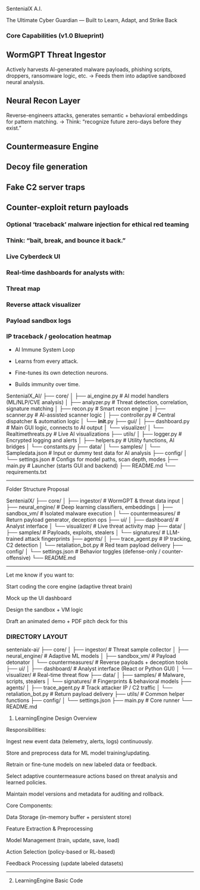 SentenialX A.I.

The Ultimate Cyber Guardian — Built to Learn, Adapt, and Strike Back

### Core Capabilities (v1.0 Blueprint)

## WormGPT Threat Ingestor
Actively harvests AI-generated malware payloads, phishing scripts, droppers, ransomware logic, etc.
→ Feeds them into adaptive sandboxed neural analysis.

## Neural Recon Layer
Reverse-engineers attacks, generates semantic + behavioral embeddings for pattern matching.
→ Think: “recognize future zero-days before they exist.”

## Countermeasure Engine

## Decoy file generation

## Fake C2 server traps

## Counter-exploit return payloads

### Optional ‘traceback’ malware injection for ethical red teaming
### Think: “bait, break, and bounce it back.” 


### Live Cyberdeck UI

### Real-time dashboards for analysts with:

### Threat map

### Reverse attack visualizer

### Payload sandbox logs

### IP traceback / geolocation heatmap


* AI Immune System Loop

* Learns from every attack.

* Fine-tunes its own detection neurons.
* Builds immunity over time.


SentenialX_AI/
├── core/
│   ├── ai_engine.py         # AI model handlers (ML/NLP/CVE analysis)
│   ├── analyzer.py          # Threat detection, correlation, signature matching
│   ├── recon.py             # Smart recon engine
│   ├── scanner.py           # AI-assisted scanner logic
│   ├── controller.py        # Central dispatcher & automation logic
│   └── __init__.py
├── gui/
│   ├── dashboard.py         # Main GUI logic, connects to AI output
│   └── visualizer/
│       └── Realtimethreats.py # Live AI visualizations
├── utils/
│   ├── logger.py            # Encrypted logging and alerts
│   ├── helpers.py           # Utility functions, AI bridges
│   └── constants.py
├── data/
│   └── samples/
│       └── Sampledata.json  # Input or dummy test data for AI analysis
├── config/
│   └── settings.json        # Configs for model paths, scan depth, modes
├── main.py                  # Launcher (starts GUI and backend)
├── README.md
└── requirements.txt

---

Folder Structure Proposal

SentenialX/
├── core/
│   ├── ingestor/              # WormGPT & threat data input
│   ├── neural_engine/         # Deep learning classifiers, embeddings
│   ├── sandbox_vm/            # Isolated malware execution
│   └── countermeasures/       # Return payload generator, deception ops
├── ui/
│   ├── dashboard/             # Analyst interface
│   └── visualizer/            # Live threat activity map
├── data/
│   ├── samples/               # Payloads, exploits, stealers
│   └── signatures/            # LLM-trained attack fingerprints
├── agents/
│   ├── trace_agent.py         # IP tracking, C2 detection
│   └── retaliation_bot.py     # Red team payload delivery
├── config/
│   └── settings.json          # Behavior toggles (defense-only / counter-offensive)
└── README.md


---

Let me know if you want to:

Start coding the core engine (adaptive threat brain)

Mock up the UI dashboard

Design the sandbox + VM logic

Draft an animated demo + PDF pitch deck for this


### DIRECTORY LAYOUT ###

sentenialx-ai/
├── core/
│   ├── ingestor/              # Threat sample collector
│   ├── neural_engine/         # Adaptive ML models
│   ├── sandbox_vm/            # Payload detonator
│   └── countermeasures/       # Reverse payloads + deception tools
├── ui/
│   ├── dashboard/             # Analyst interface (React or Python GUI)
│   └── visualizer/            # Real-time threat flow
├── data/
│   ├── samples/               # Malware, scripts, stealers
│   └── signatures/            # Fingerprints & behavioral models
├── agents/
│   ├── trace_agent.py         # Track attacker IP / C2 traffic
│   └── retaliation_bot.py     # Return payload delivery
├── utils/                     # Common helper functions
├── config/
│   └── settings.json
├── main.py                    # Core runner
└── README.md

1. LearningEngine Design Overview

Responsibilities:

Ingest new event data (telemetry, alerts, logs) continuously.

Store and preprocess data for ML model training/updating.

Retrain or fine-tune models on new labeled data or feedback.

Select adaptive countermeasure actions based on threat analysis and learned policies.

Maintain model versions and metadata for auditing and rollback.


Core Components:

Data Storage (in-memory buffer + persistent store)

Feature Extraction & Preprocessing

Model Management (train, update, save, load)

Action Selection (policy-based or RL-based)

Feedback Processing (update labeled datasets)



---

2. LearningEngine Basic Code
